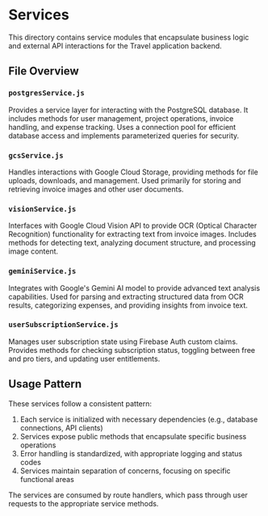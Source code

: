 # Services

This directory contains service modules that encapsulate business logic and external API interactions for the Travel application backend.

## File Overview

### `postgresService.js`
Provides a service layer for interacting with the PostgreSQL database. It includes methods for user management, project operations, invoice handling, and expense tracking. Uses a connection pool for efficient database access and implements parameterized queries for security.

### `gcsService.js`
Handles interactions with Google Cloud Storage, providing methods for file uploads, downloads, and management. Used primarily for storing and retrieving invoice images and other user documents.

### `visionService.js`
Interfaces with Google Cloud Vision API to provide OCR (Optical Character Recognition) functionality for extracting text from invoice images. Includes methods for detecting text, analyzing document structure, and processing image content.

### `geminiService.js`
Integrates with Google's Gemini AI model to provide advanced text analysis capabilities. Used for parsing and extracting structured data from OCR results, categorizing expenses, and providing insights from invoice text.

### `userSubscriptionService.js`
Manages user subscription state using Firebase Auth custom claims. Provides methods for checking subscription status, toggling between free and pro tiers, and updating user entitlements.

## Usage Pattern

These services follow a consistent pattern:
1. Each service is initialized with necessary dependencies (e.g., database connections, API clients)
2. Services expose public methods that encapsulate specific business operations
3. Error handling is standardized, with appropriate logging and status codes
4. Services maintain separation of concerns, focusing on specific functional areas

The services are consumed by route handlers, which pass through user requests to the appropriate service methods. 